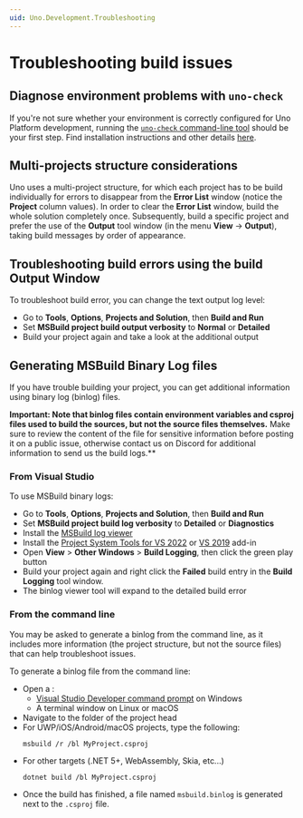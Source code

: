 ```yaml
---
uid: Uno.Development.Troubleshooting
---
```


# Troubleshooting build issues

## Diagnose environment problems with `uno-check`

If you're not sure whether your environment is correctly configured for Uno Platform development, running the [`uno-check` command-line tool](https://www.nuget.org/packages/Uno.Check) should be your first step. Find installation instructions and other details [here](external/uno.check/doc/using-uno-check.md).

## Multi-projects structure considerations
Uno uses a multi-project structure, for which each project has to be build individually for errors to disappear from the **Error List** window (notice the **Project** column values).
In order to clear the **Error List** window, build the whole solution completely once.
Subsequently, build a specific project and prefer the use of the **Output** tool window (in the menu **View** -> **Output**), taking build messages by order of appearance.

## Troubleshooting build errors using the build Output Window
To troubleshoot build error, you can change the text output log level:
  - Go to **Tools**, **Options**, **Projects and Solution**, then **Build and Run**
  - Set **MSBuild project build output verbosity** to **Normal** or **Detailed**
  - Build your project again and take a look at the additional output

## Generating MSBuild Binary Log files
If you have trouble building your project, you can get additional information using binary log (binlog) files.

**Important: Note that binlog files contain environment variables and csproj files used to build the sources, but not the source files themselves.**
Make sure to review the content of the file for sensitive information before posting it on a public issue, otherwise contact us on Discord for additional information to send us the build logs.**

### From Visual Studio
To use MSBuild binary logs:
  - Go to **Tools**, **Options**, **Projects and Solution**, then **Build and Run**
  - Set **MSBuild project build log verbosity** to **Detailed** or **Diagnostics**
  - Install the [MSBuild log viewer](http://msbuildlog.com/)
  - Install the [Project System Tools for VS 2022](https://marketplace.visualstudio.com/items?itemName=VisualStudioProductTeam.ProjectSystemTools2022) or [VS 2019](https://marketplace.visualstudio.com/items?itemName=VisualStudioProductTeam.ProjectSystemTools) add-in
  - Open **View** > **Other Windows** > **Build Logging**, then click the green play button
  - Build your project again and right click the **Failed** build entry in the **Build Logging** tool window.
  - The binlog viewer tool will expand to the detailed build error

### From the command line
You may be asked to generate a binlog from the command line, as it includes more information (the project structure, but not the source files) that can help troubleshoot issues.

To generate a binlog file from the command line:
- Open a :
  - [Visual Studio Developer command prompt](https://docs.microsoft.com/en-us/visualstudio/ide/reference/command-prompt-powershell) on Windows
  - A terminal window on Linux or macOS
- Navigate to the folder of the project head
- For UWP/iOS/Android/macOS projects, type the following:
  ```
  msbuild /r /bl MyProject.csproj
  ```
- For other targets (.NET 5+, WebAssembly, Skia, etc...)
  ```
  dotnet build /bl MyProject.csproj
  ```
- Once the build has finished, a file named `msbuild.binlog` is generated next to the `.csproj` file.
